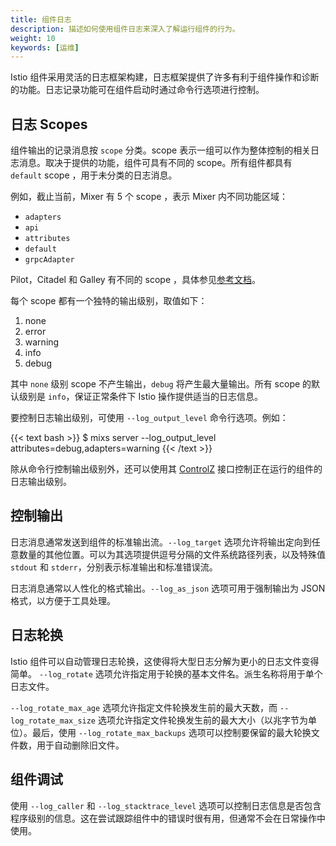 ```yaml
---
title: 组件日志
description: 描述如何使用组件日志来深入了解运行组件的行为。
weight: 10
keywords: [运维]
---
```


Istio 组件采用灵活的日志框架构建，日志框架提供了许多有利于组件操作和诊断的功能。日志记录功能可在组件启动时通过命令行选项进行控制。

## 日志 Scopes

组件输出的记录消息按 `scope` 分类。scope 表示一组可以作为整体控制的相关日志消息。取决于提供的功能，组件可具有不同的 scope。所有组件都具有 `default` scope ，用于未分类的日志消息。

例如，截止当前，Mixer 有 5 个 scope ，表示 Mixer 内不同功能区域：

- `adapters`
- `api`
- `attributes`
- `default`
- `grpcAdapter`

Pilot，Citadel 和 Galley 有不同的 scope ，具体参见[参考文档](/zh/docs/reference/commands/)。

每个 scope 都有一个独特的输出级别，取值如下：

1. none
1. error
1. warning
1. info
1. debug

其中 `none` 级别 scope 不产生输出，`debug` 将产生最大量输出。所有 scope 的默认级别是 `info`，保证正常条件下 Istio 操作提供适当的日志信息。

要控制日志输出级别，可使用 `--log_output_level` 命令行选项。例如：

{{< text bash >}}
$ mixs server --log_output_level attributes=debug,adapters=warning
{{< /text >}}

除从命令行控制输出级别外，还可以使用其 [ControlZ](/zh/help/ops/controlz) 接口控制正在运行的组件的日志输出级别。

## 控制输出

日志消息通常发送到组件的标准输出流。`--log_target` 选项允许将输出定向到任意数量的其他位置。可以为其选项提供逗号分隔的文件系统路径列表，以及特殊值 `stdout` 和 `stderr`，分别表示标准输出和标准错误流。

日志消息通常以人性化的格式输出。`--log_as_json` 选项可用于强制输出为 JSON 格式，以方便于工具处理。

## 日志轮换

Istio 组件可以自动管理日志轮换，这使得将大型日志分解为更小的日志文件变得简单。 `--log_rotate` 选项允许指定用于轮换的基本文件名。派生名称将用于单个日志文件。

`--log_rotate_max_age` 选项允许指定文件轮换发生前的最大天数，而 `--log_rotate_max_size` 选项允许指定文件轮换发生前的最大大小（以兆字节为单位）。最后，使用 `--log_rotate_max_backups` 选项可以控制要保留的最大轮换文件数，用于自动删除旧文件。

## 组件调试

使用 `--log_caller` 和 `--log_stacktrace_level` 选项可以控制日志信息是否包含程序级别的信息。这在尝试跟踪组件中的错误时很有用，但通常不会在日常操作中使用。